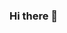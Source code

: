 ### Hi there 👋

<!--
**kah-ve/kah-ve** is a ✨ _special_ ✨ repository because its `README.md` (this file) appears on your GitHub profile.

![My Stats](https://github-readme-stats.vercel.app/api?username=kah-ve&show_icons=true&theme=dracula)


[![Top Langs](https://github-readme-stats.vercel.app/api/top-langs/?username=kah-ve&hide=html&layout=compact&theme=dracula)](https://github.com/kah-ve/github-readme-stats)


<a href="https://github.com/kah-ve/cartoonify">
  <img align="center" src="https://github-readme-stats.vercel.app/api/pin/?username=kah-ve&repo=cartoonify&theme=tokyonight" />
</a>    
<a href="https://github.com/kah-ve/character-based-cnn">
  <img align="center" src="https://github-readme-stats.vercel.app/api/pin/?username=kah-ve&repo=character-based-cnn&theme=tokyonight" />
</a>

<a href="https://github.com/kah-ve/Neural-Network-from-scratch">
  <img align="center" src="https://github-readme-stats.vercel.app/api/pin/?username=kah-ve&repo=Neural-Network-from-scratch&theme=tokyonight" />
</a>    

<a href="https://github.com/kah-ve/mrnet">
  <img align="center" src="https://github-readme-stats.vercel.app/api/pin/?username=kah-ve&repo=mrnet&theme=tokyonight" />
</a>

